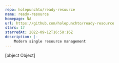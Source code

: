 ```yaml
---
repo: holepunchto/ready-resource
name: ready-resource
homepage: NA
url: https://github.com/holepunchto/ready-resource
stars: 17
starredAt: 2022-09-12T16:58:16Z
description: |-
    Modern single resource management
---
```


[object Object]
